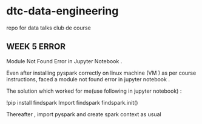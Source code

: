 # dtc-data-engineering
repo for data talks club de course 


## WEEK 5 ERROR

Module Not Found Error in Jupyter Notebook .

Even after installing pyspark correctly on linux machine (VM ) as per course instructions, faced a module not found error in jupyter notebook . 

The solution which worked for me(use following in jupyter notebook) :

!pip install findspark
Import findspark
findspark.init()

Thereafter , import pyspark and create spark context as usual
